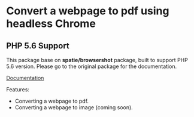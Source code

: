 # Convert a webpage to pdf using headless Chrome

## PHP 5.6 Support

This package base on **spatie/browsershot** package, built to support PHP 5.6 version. Please go to the original package for the documentation.

[Documentation](https://github.com/spatie/browsershot)

Features: 
- Converting a webpage to pdf.
- Converting a webpage to image (coming soon).
